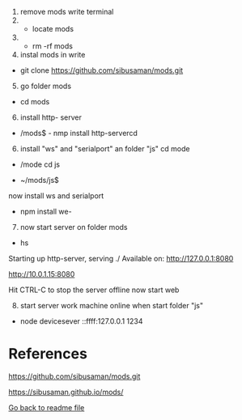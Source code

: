 1. remove mods write terminal
2.  - locate mods  
3.  - rm -rf mods
4. instal mods  in write 
- git clone https://github.com/sibusaman/mods.git
5. go folder mods 
- cd mods
6. install http- server
 - /mods$ - nmp install http-servercd 

6. install "ws" and "serialport" an folder "js"
cd mode

- /mode cd js

- ~/mods/js$

now install ws and serialport

- npm install we-
 7. now  start server on folder mods


- hs

Starting up http-server, serving ./
Available on:
  http://127.0.0.1:8080

  http://10.0.1.15:8080

Hit CTRL-C to stop the server
 offline now start web 

 8. start server work machine online  when start folder "js"

  -   node devicesever ::ffff:127.0.0.1 1234

# References
https://github.com/sibusaman/mods.git 

https://sibusaman.github.io/mods/

[Go back to readme file](/readme.md)